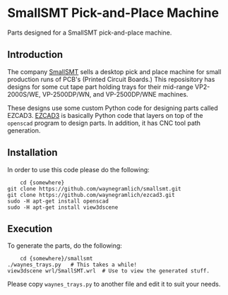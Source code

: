 # SmallSMT Pick-and-Place Machine

Parts designed for a SmallSMT pick-and-place machine.

## Introduction

The company [SmallSMT](https://www.smallsmt.biz/) sells a desktop pick and place
machine for small production runs of PCB's (Printed Circuit Boards.)
This reposisitory has designs for some cut tape part holding trays for their
mid-range VP2-2000S/WE, VP-2500DP/WN, and VP-2500DP/WNE machines.

These designs use some custom Python code for designing parts called EZCAD3.
[EZCAD3](https://github.com/waynegramlich/ezcad3) is basically Python code that
layers on top of the `openscad` program to design parts.  In addition, it has
CNC tool path generation.

## Installation

In order to use this code please do the following:

        cd {somewhere}
	git clone https://github.com/waynegramlich/smallsmt.git
	git clone https://github.com/waynegramlich/ezcad3.git
	sudo -H apt-get install openscad
	sudo -H apt-get install view3dscene

## Execution

To generate the parts, do the following:

        cd {somewhere}/smallsmt
	./waynes_trays.py   # This takes a while!
	view3dscene wrl/SmallSMT.wrl  # Use to view the generated stuff.

Please copy `waynes_trays.py` to another file and edit it to suit your needs.

